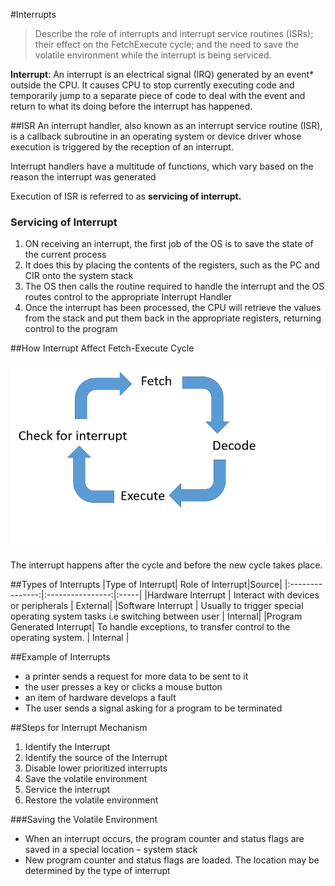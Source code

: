 #Interrupts

>Describe the role of interrupts and interrupt
>service routines (ISRs); their effect on the FetchExecute
>cycle; and the need to save the volatile
>environment while the interrupt is being serviced.

**Interrupt**: An interrupt is an electrical signal (IRQ) generated by an event* outside the CPU.
It causes CPU to stop currently executing code and temporarily jump to a separate piece of code to deal with the event and return to what its doing before the interrupt has happened.

##ISR
An interrupt handler, also known as an interrupt service routine (ISR), is a callback subroutine in an operating system or device driver whose execution is triggered by the reception of an interrupt. 

Interrupt handlers have a multitude of functions, which vary based on the reason the interrupt was generated

Execution of ISR is referred to as **servicing of interrupt.**

### Servicing of Interrupt
1. ON receiving an interrupt, the first job of the OS is to save the state of the current process 
2. It does this by placing the contents of the registers, such as the PC and CIR onto the system stack
3. The OS then calls the routine required to handle the interrupt and the OS routes control to the appropriate Interrupt Handler
4. Once the interrupt has been processed, the CPU will retrieve the values from the stack and put them back in the appropriate registers, returning control to the program



##How Interrupt Affect Fetch-Execute Cycle

![](Resources/FetchInterrupt.png)

The interrupt happens after the cycle and before the new cycle takes place.

##Types of Interrupts
|Type of Interrupt| Role of Interrupt|Source|
|:---------------:|:----------------:|:-----|
|Hardware Interrupt | Interact with devices or peripherals | External|
|Software Interrupt | Usually to trigger special operating system tasks i.e switching between user | Internal|
|Program Generated Interrupt| To handle exceptions, to transfer control to the operating system. | Internal |


##Example of Interrupts
* a printer sends a request for more data to be sent to it
* the user presses a key or clicks a mouse button
* an item of hardware develops a fault
* The user sends a signal asking for a program to be terminated

##Steps for Interrupt Mechanism
1. Identify the Interrupt
2. Identify the source of the Interrupt
3. Disable lower prioritized interrupts
4. Save the volatile environment
5. Service the interrupt
6. Restore the volatile environment

###Saving the Volatile Environment
* When an interrupt occurs, the program counter and status flags are saved in a special location – system stack
* New program counter and status flags are loaded. The location may be determined by the type of interrupt 


